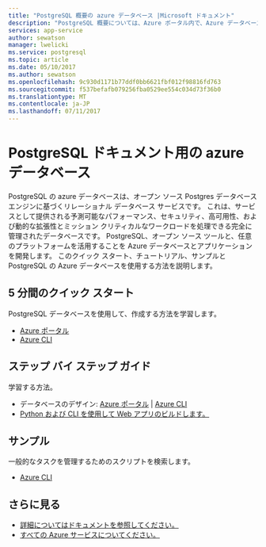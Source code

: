 ```yaml
---
title: "PostgreSQL 概要の azure データベース |Microsoft ドキュメント"
description: "PostgreSQL 概要については、Azure ポータル内で、Azure データベースのヘルプ コンテンツ"
services: app-service
author: sewatson
manager: lwelicki
ms.service: postgresql
ms.topic: article
ms.date: 05/10/2017
ms.author: sewatson
ms.openlocfilehash: 9c930d1171b77ddf0bb6621fbf012f98816fd763
ms.sourcegitcommit: f537befafb079256fba0529ee554c034d73f36b0
ms.translationtype: MT
ms.contentlocale: ja-JP
ms.lasthandoff: 07/11/2017
---
```

# <a name="azure-database-for-postgresql-documentation"></a>PostgreSQL ドキュメント用の azure データベース

PostgreSQL の azure データベースは、オープン ソース Postgres データベース エンジンに基づくリレーショナル データベース サービスです。 これは、サービスとして提供される予測可能なパフォーマンス、セキュリティ、高可用性、および動的な拡張性とミッション クリティカルなワークロードを処理できる完全に管理されたデータベースです。  PostgreSQL、オープン ソース ツールと、任意のプラットフォームを活用することを Azure データベースとアプリケーションを開発します。  このクイック スタート、チュートリアル、サンプルと PostgreSQL の Azure データベースを使用する方法を説明します。

## <a name="5-minute-quickstarts"></a>5 分間のクイック スタート

PostgreSQL データベースを使用して、作成する方法を学習します。

- [Azure ポータル](/azure/postgresql/quickstart-create-server-database-portal)
- [Azure CLI](/azure/postgresql/quickstart-create-server-database-azure-cli)

## <a name="step-by-step-tutorials"></a>ステップ バイ ステップ ガイド

学習する方法。

- データベースのデザイン: [Azure ポータル](/azure/postgresql/tutorial-design-database-using-azure-portal) |  [Azure CLI](/azure/postgresql/tutorial-design-database-using-azure-cli)
- [Python および CLI を使用して Web アプリのビルドします。](/azure/app-service-web/app-service-web-tutorial-docker-python-postgresql-app?toc=%2fazure%2fpostgresql%2ftoc.json)

## <a name="samples"></a>サンプル 

一般的なタスクを管理するためのスクリプトを検索します。

- [Azure CLI](/azure/postgresql/sample-scripts-azure-cli)

## <a name="more"></a>さらに見る

- [詳細についてはドキュメントを参照してください。](/azure/postgresql/index)
- [すべての Azure サービスについてください。](https://aka.ms/j3wr7y)
